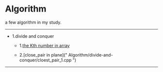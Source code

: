 # Algorithm

a few algorithm in my study.

---

- 1.divide and conquer

  - 1.[the Kth number in array]( "Algorithm/divide-and-conquer/The_Kth_num_in_array.cpp" )
  
  - 2.[close_pair in plane](" Algorithm/divide-and-conquer/cloest_pair_1.cpp ")

---
